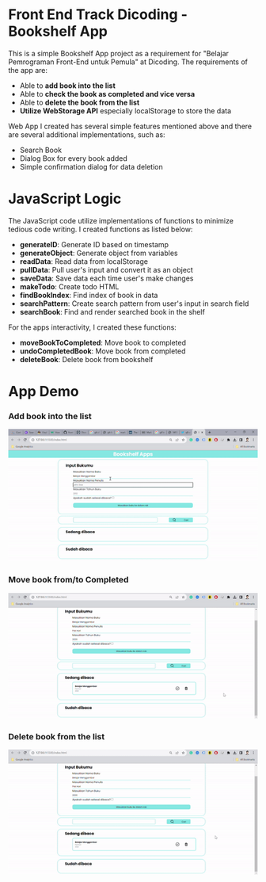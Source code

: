 # Front End Track Dicoding - Bookshelf App

<p>This is a simple Bookshelf App project as a requirement for "Belajar Pemrograman Front-End untuk Pemula" at Dicoding. The requirements of the app are:
<p>
<ul>
    <li>Able to <strong>add book into the list</strong></li>
    <li>Able to <strong>check the book as completed and vice versa</strong></li>
    <li>Able to <strong>delete the book from the list</strong></li>
    <li><strong>Utilize WebStorage API</strong> especially localStorage to store the data</li>
</ul>
<p>
Web App I created has several simple features mentioned above and there are several additional implementations, such as:
</p>
<ul>
    <li>Search Book</li>
    <li>Dialog Box for every book added</li>
    <li>Simple confirmation dialog for data deletion</li>
</ul>

# JavaScript Logic

<p>The JavaScript code utilize implementations of functions to minimize tedious code writing. I created functions as listed below:</p>
<ul>
    <li><strong>generateID</strong>: Generate ID based on timestamp</li>
    <li><strong>generateObject</strong>: Generate object from variables</li>
    <li><strong>readData</strong>: Read data from localStorage</li>
    <li><strong>pullData</strong>: Pull user's input and convert it as an object</li>
    <li><strong>saveData</strong>: Save data each time user's make changes</li>
    <li><strong>makeTodo</strong>: Create todo HTML</li>
    <li><strong>findBookIndex</strong>: Find index of book in data</li>
    <li><strong>searchPattern</strong>: Create search pattern from user's input in search field</li>
    <li><strong>searchBook</strong>: Find and render searched book in the shelf</li>
</ul>
<p>For the apps interactivity, I created these functions:</p>
<ul>
    <li><strong>moveBookToCompleted</strong>: Move book to completed</li>
    <li><strong>undoCompletedBook</strong>: Move book from completed</li>
    <li><strong>deleteBook</strong>: Delete book from bookshelf</li>
</ul>

# App Demo

<h3>Add book into the list</h3>
<img src="assets/img/AddBook.gif" alt="add-book">

<h3>Move book from/to Completed</h3>
<img src="assets/img/MoveBook.gif" alt="move-book">

<h3>Delete book from the list</h3>
<img src="assets/img/deleteBook.gif" alt="delete-book">
